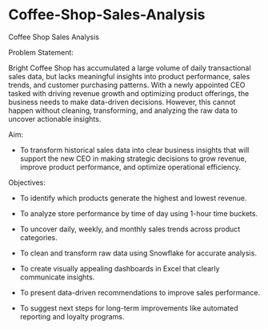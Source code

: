 # Coffee-Shop-Sales-Analysis
Coffee Shop Sales Analysis

Problem Statement:

Bright Coffee Shop has accumulated a large volume of daily transactional sales data, but lacks meaningful insights into product performance, sales trends, and customer purchasing patterns. With a newly appointed CEO tasked with driving revenue growth and optimizing product offerings, the business needs to make data-driven decisions. However, this cannot happen without cleaning, transforming, and analyzing the raw data to uncover actionable insights.

Aim:

 - To transform historical sales data into clear business insights that will support the new CEO in making strategic decisions to grow revenue, improve product performance, and optimize operational efficiency.

Objectives:

 - To identify which products generate the highest and lowest revenue.

 - To analyze store performance by time of day using 1-hour time buckets.

 - To uncover daily, weekly, and monthly sales trends across product categories.

 - To clean and transform raw data using Snowflake for accurate analysis.

 - To create visually appealing dashboards in Excel that clearly communicate insights.

 - To present data-driven recommendations to improve sales performance.

 - To suggest next steps for long-term improvements like automated reporting and loyalty programs.


